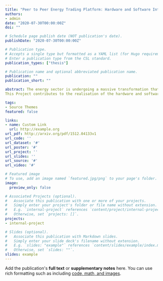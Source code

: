 ```yaml
---
title: "Peer to Peer Energy Trading Platform: Hardware and Software Integration"
authors:
- admin
date: "2020-07-30T00:00:00Z"
doi: ""

# Schedule page publish date (NOT publication's date).
publishDate: "2020-07-30T00:00:00Z"

# Publication type.
# Accepts a single type but formatted as a YAML list (for Hugo requirements).
# Enter a publication type from the CSL standard.
publication_types: ["thesis"]

# Publication name and optional abbreviated publication name.
publication: ""
publication_short: ""

abstract: The energy sector is undergoing a massive transformation that includes key aspects such as integrating renewables, improving operational efficiency, leveraging smart grid infrastructure, and handling the dynamics of transactive energy. Digitization of electricity value chain and increased integration of distributed energy resources are turning passive consumers into active consumers who can locally sell their electricity, called Prosumers. The Peer to Peer (P2P) energy trading is a new paradigm, which introduces flexibility among the electricity users, where the energy from renewables and battery storage is shared and traded locally.
This Project contributes to the realisation of the hardware and software platform for P2P energy trading testbed at IIT Gandhinagar. This setup comprises two prosumers (Peer A and Peer B) and a consumer (Peer C). Peer A has solar PV, and battery energy storage system, whereas Peer B has an EV charging with a vehicle to grid (V2G) capability. These peers have almost equal load demand to meet. The energy meters connected at the respective nodes are integrated with a smart agent to log the energy data at the regular interval. A smart agent runs the forecasting module followed by an optimization algorithm to optimally schedule the dispatchable resources at the respective peers. This setup has been seamlessly interfaced with Blockchain based digital platform for showcasing the P2P energy trading application in a real world environment.

tags:
- Source Themes
featured: false

links:
- name: Custom Link
  url: http://example.org
url_pdf: http://arxiv.org/pdf/1512.04133v1
url_code: ''
url_dataset: '#'
url_poster: '#'
url_project: ''
url_slides: ''
url_source: '#'
url_video: '#'

# Featured image
# To use, add an image named `featured.jpg/png` to your page's folder. 
image:
  preview_only: false

# Associated Projects (optional).
#   Associate this publication with one or more of your projects.
#   Simply enter your project's folder or file name without extension.
#   E.g. `internal-project` references `content/project/internal-project/index.md`.
#   Otherwise, set `projects: []`.
projects:
- internal-project

# Slides (optional).
#   Associate this publication with Markdown slides.
#   Simply enter your slide deck's filename without extension.
#   E.g. `slides: "example"` references `content/slides/example/index.md`.
#   Otherwise, set `slides: ""`.
slides: example
---
```


Add the publication's **full text** or **supplementary notes** here. You can use rich formatting such as including [code, math, and images](https://docs.hugoblox.com/content/writing-markdown-latex/).
